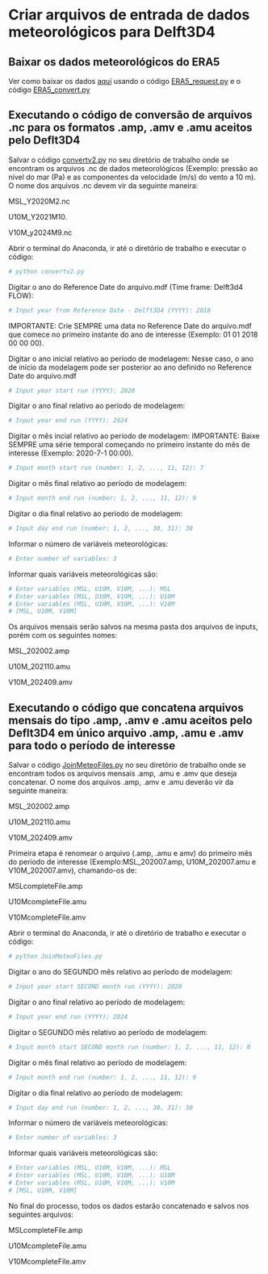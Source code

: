 # Criar arquivos de entrada de dados meteorológicos para Delft3D4

## Baixar os dados meteorológicos do ERA5

Ver como baixar os dados [aqui](https://github.com/Dilello/BaixarDadosERA5no-Win10) usando o código [ERA5_request.py](https://github.com/Dilello/BaixarDadosERA5no-Win10/blob/main/ERA5_request.py) e o código [ERA5_convert.py](https://github.com/Dilello/BaixarDadosERA5no-Win10/blob/main/ERA5_convert.py)

## Executando o código de conversão de arquivos .nc para os formatos .amp, .amv e .amu  aceitos pelo Deflt3D4

Salvar o código [convertv2.py](https://github.com/Dilello/CriarArquivosMeteoDelft3D4/blob/main/convertv2.py) no seu diretório de trabalho onde se encontram os arquivos .nc de dados meteorológicos (Exemplo: pressão ao nível do mar (Pa) e as componentes da velocidade (m/s) do vento a 10 m). O nome dos arquivos .nc devem vir da seguinte maneira:

MSL_Y2020M2.nc

U10M_Y2021M10.

V10M_y2024M9.nc

Abrir o terminal do Anaconda, ir até o diretório de trabalho e executar o código:

```python
# python convertv2.py
```

Digitar o ano do Reference Date do arquivo.mdf (Time frame: Delft3d4 FLOW):

```python
# Input year from Reference Date - Delft3D4 (YYYY): 2018
```
IMPORTANTE: Crie SEMPRE uma data no Reference Date do arquivo.mdf que comece no primeiro instante do ano de interesse (Exemplo: 01 01 2018 00 00 00).

Digitar o ano inicial relativo ao período de modelagem:
Nesse caso, o ano de início da modelagem pode ser posterior ao ano definido no Reference Date do arquivo.mdf

```python
# Input year start run (YYYY): 2020
```

Digitar o ano final relativo ao período de modelagem:

```python
# Input year end run (YYYY): 2024
```

Digitar o mês incial relativo ao período de modelagem:
IMPORTANTE: Baixe SEMPRE uma série temporal começando no primeiro instante do mês de interesse (Exemplo: 2020-7-1 00:00).

```python
# Input month start run (number: 1, 2, ..., 11, 12): 7
```

Digitar o mês final relativo ao período de modelagem:

```python
# Input month end run (number: 1, 2, ..., 11, 12): 9
```

Digitar o dia final relativo ao período de modelagem:

```python
# Input day end run (number: 1, 2, ..., 30, 31): 30
```

Informar o número de variáveis meteorológicas:

```python
# Enter number of variables: 3
```

Informar quais variáveis meteorológicas são:

```python
# Enter variables (MSL, U10M, V10M, ...): MSL
# Enter variables (MSL, U10M, V10M, ...): U10M
# Enter variables (MSL, U10M, V10M, ...): V10M
# [MSL, U10M, V10M]
```

Os arquivos mensais serão salvos na mesma pasta dos arquivos de inputs, porém com os seguintes nomes:

MSL_202002.amp

U10M_202110.amu

V10M_202409.amv

## Executando o código que concatena arquivos mensais do tipo .amp, .amv e .amu aceitos pelo Deflt3D4 em único arquivo .amp, .amu e .amv para todo o período de interesse

Salvar o código [JoinMeteoFiles.py](https://github.com/Dilello/CriarArquivosMeteoDelft3D4/blob/main/JoinMeteoFiles.py) no seu diretório de trabalho onde se encontram todos os arquivos mensais .amp, .amu e .amv que deseja concatenar. O nome dos arquivos .amp, .amv e .amu deverão vir da seguinte maneira:

MSL_202002.amp

U10M_202110.amu

V10M_202409.amv

Primeira etapa é renomear o arquivo (.amp, .amu e amv) do primeiro mês do período de interesse (Exemplo:MSL_202007.amp, U10M_202007.amu e V10M_202007.amv), chamando-os de:

MSLcompleteFile.amp

U10McompleteFile.amu

V10McompleteFile.amv

Abrir o terminal do Anaconda, ir até o diretório de trabalho e executar o código:

```python
# python JoinMeteoFiles.py
```

Digitar o ano do SEGUNDO mês relativo ao período de modelagem:

```python
# Input year start SECOND month run (YYYY): 2020
```

Digitar o ano final relativo ao período de modelagem:

```python
# Input year end run (YYYY): 2024
```

Digitar o SEGUNDO mês relativo ao período de modelagem:

```python
# Input month start SECOND month run (number: 1, 2, ..., 11, 12): 8
```

Digitar o mês final relativo ao período de modelagem:

```python
# Input month end run (number: 1, 2, ..., 11, 12): 9
```

Digitar o dia final relativo ao período de modelagem:

```python
# Input day end run (number: 1, 2, ..., 30, 31): 30
```

Informar o número de variáveis meteorológicas:

```python
# Enter number of variables: 3
```

Informar quais variáveis meteorológicas são:

```python
# Enter variables (MSL, U10M, V10M, ...): MSL
# Enter variables (MSL, U10M, V10M, ...): U10M
# Enter variables (MSL, U10M, V10M, ...): V10M
# [MSL, U10M, V10M]
```

No final do processo, todos os dados estarão concatenado e salvos nos seguintes arquivos:

MSLcompleteFile.amp

U10McompleteFile.amu

V10McompleteFile.amv
